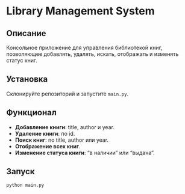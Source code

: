 # Library Management System

## Описание

Консольное приложение для управления библиотекой книг, позволяющее добавлять, удалять, искать, отображать и изменять
статус книг.

## Установка

Склонируйте репозиторий и запустите `main.py`.

## Функционал

- **Добавление книги**: title, author и year.
- **Удаление книги**: по id.
- **Поиск книг**: по title, author или year.
- **Отображение всех книг**.
- **Изменение статуса книги**: “в наличии” или “выдана”.

## Запуск

```bash
python main.py
```